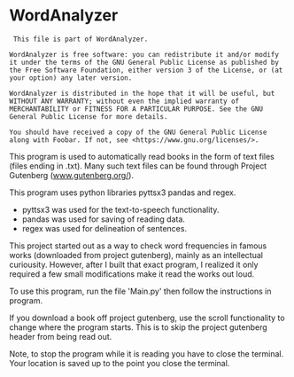 # WordAnalyzer

     This file is part of WordAnalyzer.

    WordAnalyzer is free software: you can redistribute it and/or modify it under the terms of the GNU General Public License as published by the Free Software Foundation, either version 3 of the License, or (at your option) any later version.

    WordAnalyzer is distributed in the hope that it will be useful, but WITHOUT ANY WARRANTY; without even the implied warranty of MERCHANTABILITY or FITNESS FOR A PARTICULAR PURPOSE. See the GNU General Public License for more details.

    You should have received a copy of the GNU General Public License along with Foobar. If not, see <https://www.gnu.org/licenses/>. 

This program is used to automatically read books in the form of text files (files ending in .txt). Many such text files can be found through Project Gutenberg (www.gutenberg.org/).

This program uses python libraries pyttsx3 pandas and regex. 
- pyttsx3 was used for the text-to-speech functionality. 
- pandas was used for saving of reading data. 
- regex was used for delineation of sentences. 

This project started out as a way to check word frequencies in famous works (downloaded from project gutenberg), mainly as an intellectual curiousity. However, after I built that exact program, I realized it only required a few small modifications make it read the works out loud. 

To use this program, run the file 'Main.py' then follow the instructions in program.

If you download a book off project gutenberg, use the scroll functionality to change where the program starts. This is to skip the project gutenberg header from being read out.

Note, to stop the program while it is reading you have to close the terminal. Your location is saved up to the point you close the terminal.
